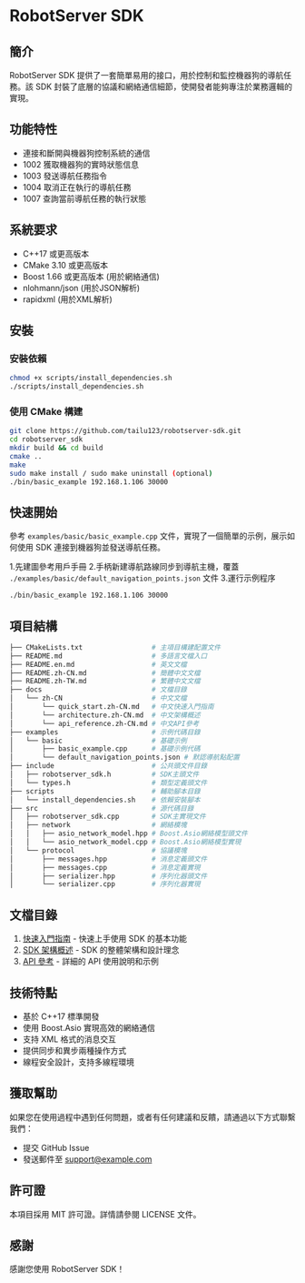 # RobotServer SDK

## 簡介

RobotServer SDK 提供了一套簡單易用的接口，用於控制和監控機器狗的導航任務。該 SDK 封裝了底層的協議和網絡通信細節，使開發者能夠專注於業務邏輯的實現。

## 功能特性

- 連接和斷開與機器狗控制系統的通信
- 1002 獲取機器狗的實時狀態信息
- 1003 發送導航任務指令
- 1004 取消正在執行的導航任務
- 1007 查詢當前導航任務的執行狀態

## 系統要求

- C++17 或更高版本
- CMake 3.10 或更高版本
- Boost 1.66 或更高版本 (用於網絡通信)
- nlohmann/json (用於JSON解析)
- rapidxml (用於XML解析)

## 安裝

### 安裝依賴

```bash
chmod +x scripts/install_dependencies.sh
./scripts/install_dependencies.sh
```

### 使用 CMake 構建

```bash
git clone https://github.com/tailu123/robotserver-sdk.git
cd robotserver_sdk
mkdir build && cd build
cmake ..
make
sudo make install / sudo make uninstall (optional)
./bin/basic_example 192.168.1.106 30000
```

## 快速開始

參考 `examples/basic/basic_example.cpp` 文件，實現了一個簡單的示例，展示如何使用 SDK 連接到機器狗並發送導航任務。

1.先建圖參考用戶手冊
2.手柄新建導航路線同步到導航主機，覆蓋 `./examples/basic/default_navigation_points.json` 文件
3.運行示例程序

```bash
./bin/basic_example 192.168.1.106 30000
```

## 項目結構

```bash
├── CMakeLists.txt                 # 主項目構建配置文件
├── README.md                      # 多語言文檔入口
├── README.en.md                   # 英文文檔
├── README.zh-CN.md                # 簡體中文文檔
├── README.zh-TW.md                # 繁體中文文檔
├── docs                           # 文檔目錄
│   └── zh-CN                      # 中文文檔
│       └── quick_start.zh-CN.md   # 中文快速入門指南
│       └── architecture.zh-CN.md  # 中文架構概述
│       └── api_reference.zh-CN.md # 中文API參考
├── examples                       # 示例代碼目錄
│   └── basic                      # 基礎示例
│       ├── basic_example.cpp      # 基礎示例代碼
│       └── default_navigation_points.json # 默認導航點配置
├── include                        # 公共頭文件目錄
│   ├── robotserver_sdk.h          # SDK主頭文件
│   └── types.h                    # 類型定義頭文件
├── scripts                        # 輔助腳本目錄
│   └── install_dependencies.sh    # 依賴安裝腳本
├── src                            # 源代碼目錄
│   ├── robotserver_sdk.cpp        # SDK主實現文件
│   ├── network                    # 網絡模塊
│   │   ├── asio_network_model.hpp # Boost.Asio網絡模型頭文件
│   │   └── asio_network_model.cpp # Boost.Asio網絡模型實現
│   └── protocol                   # 協議模塊
│       ├── messages.hpp           # 消息定義頭文件
│       ├── messages.cpp           # 消息定義實現
│       ├── serializer.hpp         # 序列化器頭文件
│       └── serializer.cpp         # 序列化器實現
```

## 文檔目錄

1. [快速入門指南](docs/zh-CN/quick_start.zh-CN.md) - 快速上手使用 SDK 的基本功能
2. [SDK 架構概述](docs/zh-CN/architecture.zh-CN.md) - SDK 的整體架構和設計理念
3. [API 參考](docs/zh-CN/api_reference.zh-CN.md) - 詳細的 API 使用說明和示例

## 技術特點

- 基於 C++17 標準開發
- 使用 Boost.Asio 實現高效的網絡通信
- 支持 XML 格式的消息交互
- 提供同步和異步兩種操作方式
- 線程安全設計，支持多線程環境

## 獲取幫助

如果您在使用過程中遇到任何問題，或者有任何建議和反饋，請通過以下方式聯繫我們：

- 提交 GitHub Issue
- 發送郵件至 support@example.com

## 許可證

本項目採用 MIT 許可證。詳情請參閱 LICENSE 文件。

## 感謝

感謝您使用 RobotServer SDK！
